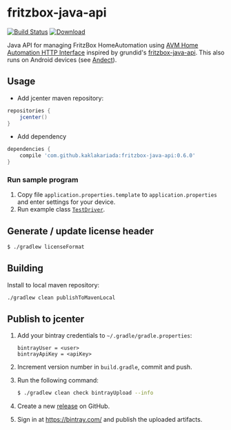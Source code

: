 # fritzbox-java-api

[![Build Status](https://travis-ci.org/kaklakariada/fritzbox-java-api.svg?branch=master)](https://travis-ci.org/kaklakariada/fritzbox-java-api)
[![Download](https://api.bintray.com/packages/kaklakariada/maven/fritzbox-java-api/images/download.svg)](https://bintray.com/kaklakariada/maven/fritzbox-java-api/_latestVersion)

Java API for managing FritzBox HomeAutomation using [AVM Home Automation HTTP Interface](https://avm.de/fileadmin/user_upload/Global/Service/Schnittstellen/AHA-HTTP-Interface.pdf) inspired by grundid's [fritzbox-java-api](https://github.com/grundid/fritzbox-java-api). This also runs on Android devices (see [Andect](https://github.com/kaklakariada/Andect)).

## Usage

* Add jcenter maven repository:
```groovy
repositories {
    jcenter()
}
```
* Add dependency
```groovy
dependencies {
    compile 'com.github.kaklakariada:fritzbox-java-api:0.6.0'
}
```

### Run sample program

1. Copy file `application.properties.template` to `application.properties` and enter settings for your device.
2. Run example class [`TestDriver`](https://github.com/kaklakariada/fritzbox-java-api/blob/master/src/main/java/com/github/kaklakariada/fritzbox/TestDriver.java).


## Generate / update license header

```bash
$ ./gradlew licenseFormat
```

## Building
Install to local maven repository:
```bash
./gradlew clean publishToMavenLocal
```

## Publish to jcenter

1. Add your bintray credentials to `~/.gradle/gradle.properties`:

    ```properties
    bintrayUser = <user>
    bintrayApiKey = <apiKey>
    ```

2. Increment version number in `build.gradle`, commit and push.
3. Run the following command:

    ```bash
    $ ./gradlew clean check bintrayUpload --info
    ```

4. Create a new [release](https://github.com/kaklakariada/fritzbox-java-api/releases) on GitHub.
5. Sign in at https://bintray.com/ and publish the uploaded artifacts.
